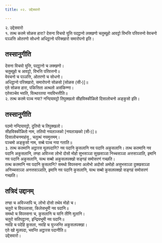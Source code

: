 ```yaml
---
title: ०२. उद्देसवारो

---
```

२. उद्देसवारो  
१. तत्थ कतमे सोळस हारा? देसना विचयो युत्ति पदट्ठानो लक्खणो चतुब्यूहो आवट्टो विभत्ति परिवत्तनो वेवचनो पञ्ञत्ति ओतरणो सोधनो अधिट्ठानो परिक्खारो समारोपनो इति।  


## तस्सानुगीति

देसना विचयो युत्ति, पदट्ठानो च लक्खणो।  
चतुब्यूहो च आवट्टो, विभत्ति परिवत्तनो॥  
वेवचनो च पञ्ञत्ति, ओतरणो च सोधनो।  
अधिट्ठानो परिक्खारो, समारोपनो सोळसो [सोळस (सी॰)]॥  
एते सोळस हारा, पकित्तिता अत्थतो असंकिण्णा।  
एतेसञ्चेव भवति, वित्थारतया नयविभत्तीति॥  
२. तत्थ कतमे पञ्च नया? नन्दियावट्टो तिपुक्खलो सीहविक्कीळितो दिसालोचनो अङ्कुसो इति।  


## तस्सानुगीति

पठमो नन्दियावट्टो, दुतियो च तिपुक्खलो।  
सीहविक्कीळितो नाम, ततियो नयलञ्जको [नयलञ्छको (सी॰)]॥  
दिसालोचनमाहंसु , चतुत्थं नयमुत्तमम्।  
पञ्चमो अङ्कुसो नाम, सब्बे पञ्च नया गताति॥  
३. तत्थ कतमानि अट्ठारस मूलपदानि? नव पदानि कुसलानि नव पदानि अकुसलानि। तत्थ कतमानि नव पदानि अकुसलानि, तण्हा अविज्जा लोभो दोसो मोहो सुभसञ्ञा सुखसञ्ञा निच्चसञ्ञा अत्तसञ्ञाति, इमानि नव पदानि अकुसलानि, यत्थ सब्बो अकुसलपक्खो सङ्गहं समोसरणं गच्छति।  
तत्थ कतमानि नव पदानि कुसलानि? समथो विपस्सना अलोभो अदोसो अमोहो असुभसञ्ञा दुक्खसञ्ञा अनिच्चसञ्ञा अनत्तसञ्ञाति, इमानि नव पदानि कुसलानि, यत्थ सब्बो कुसलपक्खो सङ्गहं समोसरणं गच्छति।  


## तत्रिदं उद्दानम्

तण्हा च अविज्जापि च, लोभो दोसो तथेव मोहो च।  
चतुरो च विपल्लासा, किलेसभूमी नव पदानि॥  
समथो च विपस्सना च, कुसलानि च यानि तीणि मूलानि।  
चतुरो सतिपट्ठाना, इन्द्रियभूमी नव पदानि॥  
नवहि च पदेहि कुसला, नवहि च युज्जन्ति अकुसलपक्खा।  
एते खो मूलपदा, भवन्ति अट्ठारस पदानीति॥  
उद्देसवारो।  